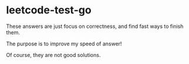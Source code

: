 # leetcode-test-go

These answers are just focus on correctness, and find fast ways to finish them.

The purpose is to improve my speed of answer!

Of course, they are not good solutions.

